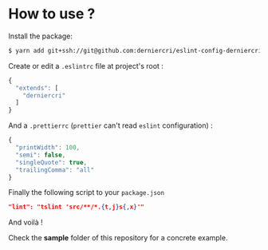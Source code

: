 # How to use ?

Install the package:

```bash
$ yarn add git+ssh://git@github.com:derniercri/eslint-config-derniercri.git
```

Create or edit a `.eslintrc` file at project's root :

```js
{
  "extends": [
    "derniercri"
  ]
}
```

And a `.prettierrc` (`prettier` can't read `eslint` configuration) :

```js
{
  "printWidth": 100,
  "semi": false,
  "singleQuote": true,
  "trailingComma": "all"
}
```

Finally the following script to your `package.json`

```json
"lint": "tslint 'src/**/*.{t,j}s{,x}'"
```

And voilà !

Check the **sample** folder of this repository for a concrete example.
